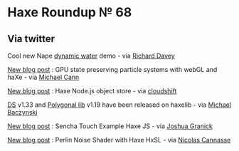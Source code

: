 [_template]: roundup.html
# Haxe Roundup № 68

## Via twitter
Cool new Nape [dynamic water][link 1] demo - via [Richard Davey][link 2]

[New blog post][link 3] : GPU state preserving particle systems with webGL and haXe - via [Michael Cann][link 4]

[New blog post][link 5] : Haxe Node.js object store - via [cloudshift][link 6]

[DS][link 7] v1.33 and [Polygonal lib][link 8] v1.19 have been released on haxelib - via [Michael Baczynski][link 9]

[New blog post][link 10] : Sencha Touch Example Haxe JS - via [Joshua Granick][link 11]

[New blog post][link 12] : Perlin Noise Shader with Haxe HxSL - via [Nicolas Cannasse][link 13]

[link 1]: http://deltaluca.me.uk/docnew/swf/WaterBalls.html "Water Balls"
[link 2]: http://www.twitter.com/#!/photonstorm "@photonstorm"
[link 3]: http://mikecann.co.uk/personal-project/gpu-state-preserving-particle-systems-with-webgl-haxe/ "gpu state preserving particle systems with webgl haxe"
[link 4]: http://www.twitter.com/#!/mikeysee "@mikeysee"
[link 5]: http://cloudshift.cl/post/11727524486/haxe-node-js-object-store "Haxe Node.js object store"
[link 6]: http://www.twitter.com/#!/cloudshift1 "@cloudshift1"
[link 7]: http://lib.haxe.org/p/hx3ds "DS - haxelib"
[link 8]: http://lib.haxe.org/p/polygonal "Polygonal Lib - haxelib"
[link 9]: http://www.twitter.com/#!/polygonal "@polygonal"
[link 10]: http://www.joshuagranick.com/blog/2011/10/21/sencha-touch-2-example-haxe-js/ "Sencha Touch Example Haxe JS"
[link 11]: http://www.twitter.com/#!/singmajesty "@singmajesty"
[link 12]: http://ncannasse.fr/blog/perlin_noise_shader "Perlin Noise Shader HxSL"
[link 13]: http://www.twitter.com/#!/ncannasse "@ncannasse"

